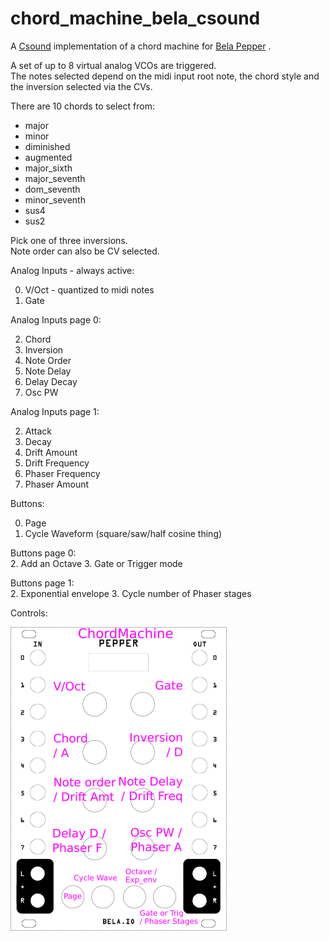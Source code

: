 # chord_machine_bela_csound

A [Csound](https://csound.com) implementation of a chord machine for [Bela Pepper](https://learn.bela.io/products/modular/pepper/) .

A set of up to 8 virtual analog VCOs are triggered.  
The notes selected depend on the midi input root note, the chord style and the inversion selected via the CVs.  

There are 10 chords to select from:
  * major	  
  * minor 	  
  * diminished   
  * augmented	  
  * major_sixth  
  * major_seventh
  * dom_seventh  
  * minor_seventh
  * sus4	  
  * sus2	  

Pick one of three inversions.  
Note order can also be CV selected.  

Analog Inputs - always active:

  0. V/Oct - quantized to midi notes  
  1. Gate

Analog Inputs page 0:  

  2. Chord
  3. Inversion
  4. Note Order
  5. Note Delay
  6. Delay Decay
  7. Osc PW

Analog Inputs page 1:  

  2. Attack 
  3. Decay
  4. Drift Amount
  5. Drift Frequency
  6. Phaser Frequency
  7. Phaser Amount


Buttons:
  
  0. Page
  1. Cycle Waveform (square/saw/half cosine thing)

Buttons page 0:  
  2. Add an Octave
  3. Gate or Trigger mode

Buttons page 1:  
  2. Exponential envelope
  3. Cycle number of Phaser stages

Controls:  

![controls](https://github.com/jazamatronic/bela_pepper_patches/blob/main/chord_machine_bela_csound/chord_machine.png)
